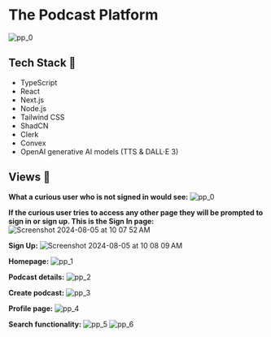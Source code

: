 # The Podcast Platform 

![pp_0](https://github.com/user-attachments/assets/a3f08896-dadd-486a-bce9-ac0764542dee)


## Tech Stack 🧰
- TypeScript
- React
- Next.js
- Node.js
- Tailwind CSS
- ShadCN
- Clerk
- Convex
- OpenAI generative AI models (TTS & DALL·E 3)

## Views 🧐
**What a curious user who is not signed in would see:**
![pp_0](https://github.com/user-attachments/assets/8952ce25-6489-49c8-b468-850a548c1020)

**If the curious user tries to access any other page they will be prompted to sign in or sign up. This is the Sign In page:**
![Screenshot 2024-08-05 at 10 07 52 AM](https://github.com/user-attachments/assets/9c38b03d-c374-43ca-91a4-9b2e872ab8d7)

**Sign Up:**
![Screenshot 2024-08-05 at 10 08 09 AM](https://github.com/user-attachments/assets/304a116a-b98a-4d9b-a218-eb825e93128c)

**Homepage:**
![pp_1](https://github.com/user-attachments/assets/f6b3c394-e741-4389-827e-389be33076ac)

**Podcast details:**
![pp_2](https://github.com/user-attachments/assets/e68760b0-8d19-4574-9e8c-ac85e89fedb2)

**Create podcast:**
![pp_3](https://github.com/user-attachments/assets/faf10c0f-55f6-4060-945d-00796249a87e)

**Profile page:**
![pp_4](https://github.com/user-attachments/assets/7d135f9a-ed4c-4fc2-aac5-1c596bffd861)

**Search functionality:**
![pp_5](https://github.com/user-attachments/assets/fbbbfb86-36e7-40d9-b290-0f5bc0ab3b2f)
![pp_6](https://github.com/user-attachments/assets/2560a943-07c7-415f-8401-c7988e3f4ac8)


 






